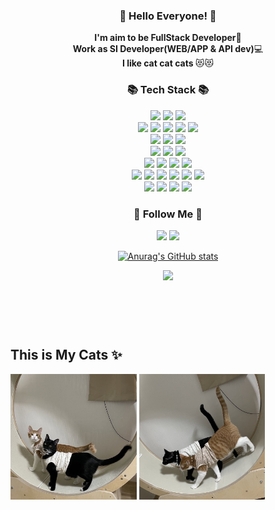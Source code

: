 <!-- ### Hi there 👋 -->
<h3 align="center">👋 Hello Everyone! 👋</h3>
<p align="center">
  <b>I'm aim to be FullStack Developer</b>🎅 <br>
  <b>Work as SI Developer(WEB/APP & API dev)</b>💻<br>
  <b>I like cat cat cats </b>😻😻
</p>
<h3 align="center">📚 Tech Stack 📚</h3>
<p align="center">
  <img src="https://img.shields.io/badge/java-007396?style=for-the-badge&logo=java&logoColor=white">
  <img src="https://img.shields.io/badge/C-A8B9CC?style=for-the-badge&logo=C&logoColor=white">
  <!--<img src="https://img.shields.io/badge/c++-00599C?style=for-the-badge&logo=c%2B%2B&logoColor=white">-->
  <!--<img src="https://img.shields.io/badge/C%23-239120?style=for-the-badge&logo=c-sharp&logoColor=white">-->
  <img src="https://img.shields.io/badge/Python-3776AB?style=for-the-badge&logo=Python&logoColor=white">
  <br>
  <img src="https://img.shields.io/badge/html5-E34F26?style=for-the-badge&logo=html5&logoColor=white">
  <img src="https://img.shields.io/badge/css-1572B6?style=for-the-badge&logo=css3&logoColor=white">
  <img src="https://img.shields.io/badge/javascript-F7DF1E?style=for-the-badge&logo=javascript&logoColor=black">
  <img src="https://img.shields.io/badge/jquery-0769AD?style=for-the-badge&logo=jquery&logoColor=white">
  <img src="https://img.shields.io/badge/node.js-339933?style=for-the-badge&logo=Node.js&logoColor=white">
  <br>
  <img src="https://img.shields.io/badge/oracle-F80000?style=for-the-badge&logo=oracle&logoColor=white"/>
  <img src="https://img.shields.io/badge/mysql-4479A1?style=for-the-badge&logo=mysql&logoColor=white"/> 
  <!--<img src="https://img.shields.io/badge/mariaDB-003545?style=for-the-badge&logo=mariaDB&logoColor=white"/>-->
  <img src="https://img.shields.io/badge/PostgreSQL-4169E1?style=for-the-badge&logo=PostgreSQL&logoColor=white"/>
  <br>
  <img src="https://img.shields.io/badge/linux-FCC624?style=for-the-badge&logo=linux&logoColor=black"/>
  <img src="https://img.shields.io/badge/ubuntu-E95420?style=for-the-badge&logo=ubuntu&logoColor=black"/>
  <img src="https://img.shields.io/badge/apache tomcat-F8DC75?style=for-the-badge&logo=apachetomcat&logoColor=black"/>
  <br>
  <img src="https://img.shields.io/badge/spring-6DB33F?style=for-the-badge&logo=spring&logoColor=white"/>
  <img src="https://img.shields.io/badge/springboot-6DB33F?style=for-the-badge&logo=springboot&logoColor=white"/>
  <img src="https://img.shields.io/badge/Postman-FF6C37?style=for-the-badge&logo=Postman&logoColor=white"/>
  <img src="https://img.shields.io/badge/Jenkins-D24939?style=for-the-badge&logo=Jenkins&logoColor=white"/>
  <!--<img src="https://img.shields.io/badge/Gradle-02303A?style=for-the-badge&logo=Gradle&logoColor=white"/>-->
  <br>
  <img src="https://img.shields.io/badge/Visual Studio-5C2D91?style=for-the-badge&logo=Visual Studio&logoColor=white"/>
  <img src="https://img.shields.io/badge/Visual Studio Code-007ACC?style=for-the-badge&logo=Visual Studio Code&logoColor=white"/>
  <img src="https://img.shields.io/badge/Eclipse-2C2255?style=for-the-badge&logo=Eclipse&logoColor=white"/>
  <img src="https://img.shields.io/badge/JSON-000000?style=for-the-badge&logo=json&logoColor=white"/>
  <img src="https://img.shields.io/badge/PyCharm-000000?style=for-the-badge&logo=PyCharm&logoColor=white"/>
  <img src="https://img.shields.io/badge/Unity-FFFFFF?style=for-the-badge&logo=Unity&logoColor=black"/>
  <br>
  <img src="https://img.shields.io/badge/github-181717?style=for-the-badge&logo=github&logoColor=white"/>
  <img src="https://img.shields.io/badge/git-F05032?style=for-the-badge&logo=git&logoColor=white"/>
  <img src="https://img.shields.io/badge/Gitlab-FC6D26?style=for-the-badge&logo=Gitlab&logoColor=white"/>
  <img src="https://img.shields.io/badge/Jira Software-0052CC?style=for-the-badge&logo=JiraSoftware&logoColor=white"/>
  <!-- flat-square flat -->
</p>
<h3 align="center">🌈 Follow Me 🌈</h3>
<p align="center">
  <!-- <a href="https://www.instagram.com/febnoon/"><img src="https://img.shields.io/badge/Instagram-E4405F?style=for-the-badge&logo=Instagram&logoColor=white&link=https://www.instagram.com/febnoon/"/></a>-->
  <a href="https://yesubway.tistory.com"><img src="https://img.shields.io/badge/TISTORY-orange?style=for-the-badge&logo=TISTORY&logoColor=white&link=https://yesubway.tistory.com"/></a>
  <a href="mailto:yesubway@naver.com"><img src="https://img.shields.io/badge/Naver-03C75A?style=for-the-badge&logo=Naver&logoColor=white&link=yesubway@naver.com"/></a>
</p>
<div align="center">
  
[![Anurag's GitHub stats](https://github-readme-stats.vercel.app/api?username=yesubway&hide_title=true&show_icons=true&include_all_commits=true&disable_animations=true&theme=vue)](https://github.com/anuraghazra/github-readme-stats)
</div>
<p align="center">
  <a href="https://hits.seeyoufarm.com"><img src="https://hits.seeyoufarm.com/api/count/incr/badge.svg?url=https%3A%2F%2Fgithub.com%2Fyesubway&count_bg=%230052CC&title_bg=%23181717&icon=github.svg&icon_color=%23E7E7E7&title=hits&edge_flat=true">
  </a>
</p>

<br><br><br>
This is My Cats ✨
--
<img src="/src/img/cat_002.jpg" width="40%" heigth="50%" title="cat2" alt="cat2"></img>
<img src="/src/img/cat_001.jpg" width="40%" heigth="50%" title="cat1" alt="cat1"></img>
<br>

<!--
**yesubway/yesubway** is a ✨ _special_ ✨ repository because its `README.md` (this file) appears on your GitHub profile.

Here are some ideas to get you started:

- 🔭 I’m currently working on ...
- 🌱 I’m currently learning ...
- 👯 I’m looking to collaborate on ...
- 🤔 I’m looking for help with ...
- 💬 Ask me about ...
- 📫 How to reach me: ...
- 😄 Pronouns: ...
- ⚡ Fun fact: ...
-->
